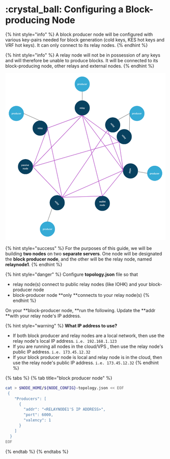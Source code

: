 # :crystal\_ball: Configuring a Block-producing Node

{% hint style="info" %}
A block producer node will be configured with various key-pairs needed for block generation (cold keys, KES hot keys and VRF hot keys). It can only connect to its relay nodes.
{% endhint %}

{% hint style="info" %}
A relay node will not be in possession of any keys and will therefore be unable to produce blocks. It will be connected to its block-producing node, other relays and external nodes.
{% endhint %}

![](../../../../.gitbook/assets/producer-relay-diagram.png)

{% hint style="success" %}
For the purposes of this guide, we will be building **two nodes** on two **separate servers**. One node will be designated the **block producer node**, and the other will be the relay node, named **relaynode1**.
{% endhint %}

{% hint style="danger" %}
Configure **topology.json** file so that&#x20;

* relay node(s) connect to public relay nodes (like IOHK) and your block-producer node
* block-producer node **only **connects to your relay node(s)
{% endhint %}

On your **block-producer node, **run the following. Update the **addr **with your relay node's IP address.

{% hint style="warning" %}
**What IP address to use?**

* If both block producer and relay nodes are a local network, then use the relay node's local IP address. `i.e. 192.168.1.123`
* If you are running all nodes in the cloud/VPS , then use the relay node's public IP address. `i.e. 173.45.12.32`
* If your block producer node is local and relay node is in the cloud, then use the relay node's public IP address. `i.e. 173.45.12.32`
{% endhint %}

{% tabs %}
{% tab title="block producer node" %}
```bash
cat > $NODE_HOME/${NODE_CONFIG}-topology.json << EOF 
 {
    "Producers": [
      {
        "addr": "<RELAYNODE1'S IP ADDRESS>",
        "port": 6000,
        "valency": 1
      }
    ]
  }
EOF
```
{% endtab %}
{% endtabs %}